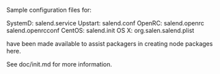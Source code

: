 Sample configuration files for:

SystemD: salend.service
Upstart: salend.conf
OpenRC:  salend.openrc
         salend.openrcconf
CentOS:  salend.init
OS X:    org.salen.salend.plist

have been made available to assist packagers in creating node packages here.

See doc/init.md for more information.
